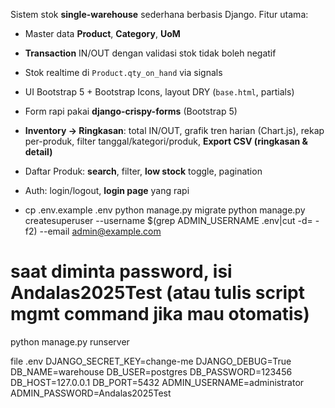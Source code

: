 Sistem stok **single-warehouse** sederhana berbasis Django. Fitur utama:
- Master data **Product**, **Category**, **UoM**
- **Transaction** IN/OUT dengan validasi stok tidak boleh negatif
- Stok realtime di `Product.qty_on_hand` via signals
- UI Bootstrap 5 + Bootstrap Icons, layout DRY (`base.html`, partials)
- Form rapi pakai **django-crispy-forms** (Bootstrap 5)
- **Inventory → Ringkasan**: total IN/OUT, grafik tren harian (Chart.js), rekap per-produk, filter tanggal/kategori/produk, **Export CSV (ringkasan & detail)**
- Daftar Produk: **search**, filter, **low stock** toggle, pagination
- Auth: login/logout, **login page** yang rapi

- cp .env.example .env
python manage.py migrate
python manage.py createsuperuser --username $(grep ADMIN_USERNAME .env|cut -d= -f2) --email admin@example.com
# saat diminta password, isi Andalas2025Test (atau tulis script mgmt command jika mau otomatis)
python manage.py runserver

file .env
DJANGO_SECRET_KEY=change-me
DJANGO_DEBUG=True
DB_NAME=warehouse
DB_USER=postgres
DB_PASSWORD=123456
DB_HOST=127.0.0.1
DB_PORT=5432
ADMIN_USERNAME=administrator
ADMIN_PASSWORD=Andalas2025Test


